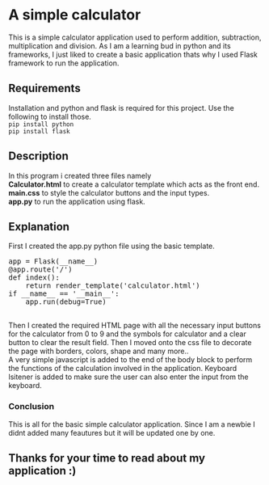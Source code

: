 <h1>A simple calculator</h1>
This is a simple calculator application used to perform addition, subtraction, multiplication and division. 
As I am a learning bud in python and its frameworks, I just liked to create a basic application thats why I used Flask framework to run the application.
<h2>Requirements</h2>
Installation and python and flask is required for this project. Use the following to install those.<br>
<code>pip install python </code><br>
<code>pip install flask</code>
<h2>Description</h2>
In this program i created three files namely<br>
<b>Calculator.html</b> to create a calculator template which acts as the front end.<br>
<b>main.css</b> to style the calculator buttons and the input types.<br>
<b>app.py</b> to run the application using flask.
<h2>Explanation</h2>
First I created the app.py python file using the basic template.
<pre>app = Flask(__name__)
@app.route('/')
def index():
    return render_template('calculator.html')
if __name__ == '__main__':
    app.run(debug=True)
    </pre>
Then I created the required HTML page with all the necessary input buttons for the calculator from 0 to 9 and the symbols for calculator and a clear button to clear the result field. Then I moved onto the css file to decorate the page with borders, colors, shape and many more..<br>
A very simple javascript is added to the end of the body block to perform the functions of the calculation involved in the application. Keyboard lsitener is added to make sure the user can also enter the input from the keyboard.
<h3>Conclusion</h3>
This is all for the basic simple calculator application. Since I am a newbie I didnt added many feautures but it will be updated one by one.<br>
<h2>Thanks for your time to read about my application :)
